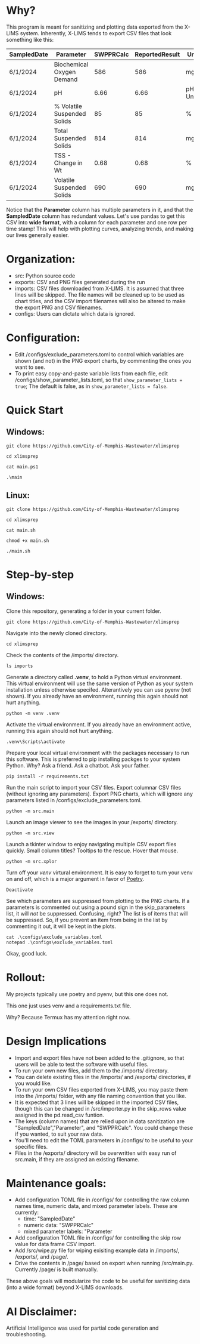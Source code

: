 # Why?
This program is meant for sanitizing and plotting data exported from the X-LIMS system.
Inherently, X-LIMS tends to export CSV files that look something like this:

| SampledDate | Parameter                   | SWPPRCalc | ReportedResult | Unit     |
| ----------- | --------------------------- | --------- | -------------- | -------- |
| 6/1/2024    | Biochemical Oxygen Demand   | 586       | 586            | mg/L     |
| 6/1/2024    | pH                          | 6.66      | 6.66           | pH Units |
| 6/1/2024    | % Volatile Suspended Solids | 85        | 85             | %        |
| 6/1/2024    | Total Suspended Solids      | 814       | 814            | mg/L     |
| 6/1/2024    | TSS - Change in Wt          | 0.68      | 0.68           | %        |
| 6/1/2024    | Volatile Suspended Solids   | 690       | 690            | mg/L     |

Notice that the **Parameter** column has multiple parameters in it, and that the **SampledDate** column has redundant values.
Let's use pandas to get this CSV into **wide format**, with a column for each parameter and one row per time stamp! This will help with plotting curves, analyzing trends, and making our lives generally easier.

# Organization:

- src: Python source code
- exports: CSV and PNG files generated during the run
- imports: CSV files downloaded from X-LIMS. It is assumed that three lines will be skipped. The file names will be cleaned up to be used as chart titles, and the CSV import filenames will also be altered to make the export PNG and CSV filenames.
- configs: Users can dictate which data is ignored.

# Configuration:

- Edit /configs/exclude_parameters.toml to control which variables are shown (and not) in the PNG export charts, by commenting the ones you want to see.
- To print easy copy-and-paste variable lists from each file, edit /configs/show_parameter_lists.toml, so that ```show_parameter_lists = true```; The default is false, as in ```show_parameter_lists = false```.


# Quick Start
## Windows:
```
git clone https://github.com/City-of-Memphis-Wastewater/xlimsprep

cd xlimsprep

cat main.ps1

.\main 
```

## Linux:
```
git clone https://github.com/City-of-Memphis-Wastewater/xlimsprep

cd xlimsprep

cat main.sh

chmod +x main.sh

./main.sh 
```

# Step-by-step
## Windows:
Clone this repository, generating a folder in your current folder.

```git clone https://github.com/City-of-Memphis-Wastewater/xlimsprep ```

Navigate into the newly cloned directory.

```cd xlimsprep ```

Check the contents of the /imports/ directory.

```ls imports```

Generate a directory called **.venv**, to hold a Python virtual environment.
This virtual environment will use the same version of Python as your system installation unless otherwise specifed.
Alterantively you can use pyenv (not shown).
If you already have an environment, running this again should not hurt anything.

```python -m venv .venv```

Activate the virtual environment.
If you already have an environment active, running this again should not hurt anything.

```.venv\Scripts\activate ```

Prepare your local virtual environment with the packages necessary to run this software.
This is preferred to pip installing packges to your system Python. Why? Ask a friend. Ask a chatbot. Ask your father.

```pip install -r requirements.txt```

Run the main script to import your CSV files.
Export columnar CSV files (without ignoring any parameters).
Export PNG charts, which will ignore any parameters listed in /configs/exclude_parameters.toml. 

```python -m src.main```

Launch an image viewer to see the images in your /exports/ directory.

```python -m src.view```

Launch a tkinter window to enjoy navigating multiple CSV export files quickly. 
Small column titles? Tooltips to the rescue. Hover that mouse.

```python -m src.xplor```

Turn off your *venv* virtural environment.
It is easy to forget to turn your venv on and off, which is a major argument in favor of [Poetry](https://github.com/python-poetry/poetry).

```Deactivate```


See which parameters are suppressed from plotting to the PNG charts.
If a parameters is commented out using a pound sign in the skip_parameters list, it will *not* be suppressed.
Confusing, right?
The list is of items that will be suppressed.
So, if you prevent an item from being in the list by commenting it out, it will be kept in the plots.

```
cat .\configs\exclude_variables.toml
notepad .\configs\exclude_variables.toml
```

Okay, good luck.

# Rollout:

My projects typically use poetry and pyenv, but this one does not. 

This one just uses venv and a requirements.txt file.

Why? Because Termux has my attention right now.

# Design Implications

- Import and export files have not been added to the .gitignore, so that users will be able to test the software with useful files.
- To run your own new files, add them to the /imports/ directory. 
- You can delete existing files in the /imports/ and /exports/ directories, if you would like.
- To run your own CSV files exported from X-LIMS, you may paste them into the /imports/ folder, with any file naming convention that you like. 
- It is expected that 3 lines will be skipped in the imported CSV files, though this can be changed in /src/importer.py in the skip_rows value assigned in the pd.read_csv funtion.
- The keys (column names) that are relied upon in data sanitization are "SampledDate","Parameter", and "SWPPRCalc". You could change these if you wanted, to suit your raw data.
- You'll need to edit the TOML parameters in /configs/ to be useful to your specific files.
- Files in the /exports/ directory will be overwritten with easy run of src.main, if they are assigned an existing filename.

# Maintenance goals:

- Add configuration TOML file in /configs/ for controlling the raw column names time, numeric data, and mixed parameter labels.
These are currently:
	- time: "SampledDate"
	- numeric data: "SWPPRCalc"
	- mixed parameter labels: "Parameter
- Add configuration TOML file in /configs/ for controlling the skip row value for data frame CSV import.
- Add /src/wipe.py file for wiping exisiting example data in /imports/, /exports/, and /page/.
- Drive the contents in /page/ based on export when running /src/main.py. Currently /page/ is built manually.

These above goals will modularize the code to be useful for sanitizing data (into a wide format) beyond X-LIMS downloads.
	
# AI Disclaimer:

Artificial 
	Intelligence was used for partial code generation and troubleshooting.

